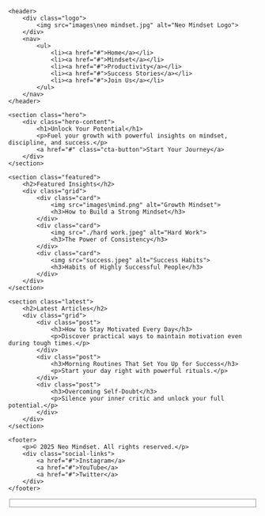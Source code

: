 <!DOCTYPE html>
<html lang="en">
<head>
    <link rel="stylesheet" href="styles.css">
    <meta charset="UTF-8">
    <meta name="viewport" content="width=device-width, initial-scale=1.0">
    <title>Neo Mindset - Motivate Your Growth</title>
    <link rel="stylesheet" href="styles.css">
</head>
<body>

    <header>
        <div class="logo">
            <img src="images\neo mindset.jpg" alt="Neo Mindset Logo">
        </div>
        <nav>
            <ul>
                <li><a href="#">Home</a></li>
                <li><a href="#">Mindset</a></li>
                <li><a href="#">Productivity</a></li>
                <li><a href="#">Success Stories</a></li>
                <li><a href="#">Join Us</a></li>
            </ul>
        </nav>
    </header>

    <section class="hero">
        <div class="hero-content">
            <h1>Unlock Your Potential</h1>
            <p>Fuel your growth with powerful insights on mindset, discipline, and success.</p>
            <a href="#" class="cta-button">Start Your Journey</a>
        </div>
    </section>

    <section class="featured">
        <h2>Featured Insights</h2>
        <div class="grid">
            <div class="card">
                <img src="images\mind.png" alt="Growth Mindset">
                <h3>How to Build a Strong Mindset</h3>
            </div>
            <div class="card">
                <img src="./hard work.jpeg" alt="Hard Work">
                <h3>The Power of Consistency</h3>
            </div>
            <div class="card">
                <img src="success.jpeg" alt="Success Habits">
                <h3>Habits of Highly Successful People</h3>
            </div>
        </div>
    </section>

    <section class="latest">
        <h2>Latest Articles</h2>
        <div class="grid">
            <div class="post">
                <h3>How to Stay Motivated Every Day</h3>
                <p>Discover practical ways to maintain motivation even during tough times.</p>
            </div>
            <div class="post">
                <h3>Morning Routines That Set You Up for Success</h3>
                <p>Start your day right with powerful rituals.</p>
            </div>
            <div class="post">
                <h3>Overcoming Self-Doubt</h3>
                <p>Silence your inner critic and unlock your full potential.</p>
            </div>
        </div>
    </section>

    <footer>
        <p>© 2025 Neo Mindset. All rights reserved.</p>
        <div class="social-links">
            <a href="#">Instagram</a>
            <a href="#">YouTube</a>
            <a href="#">Twitter</a>
        </div>
    </footer>

</body>
</html>
<Fieldset></Fieldset>
